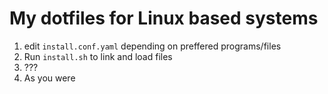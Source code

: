 # My dotfiles for Linux based systems

1. edit ```install.conf.yaml``` depending on preffered programs/files
2. Run ```install.sh``` to link and load files
3. ???
4. As you were

